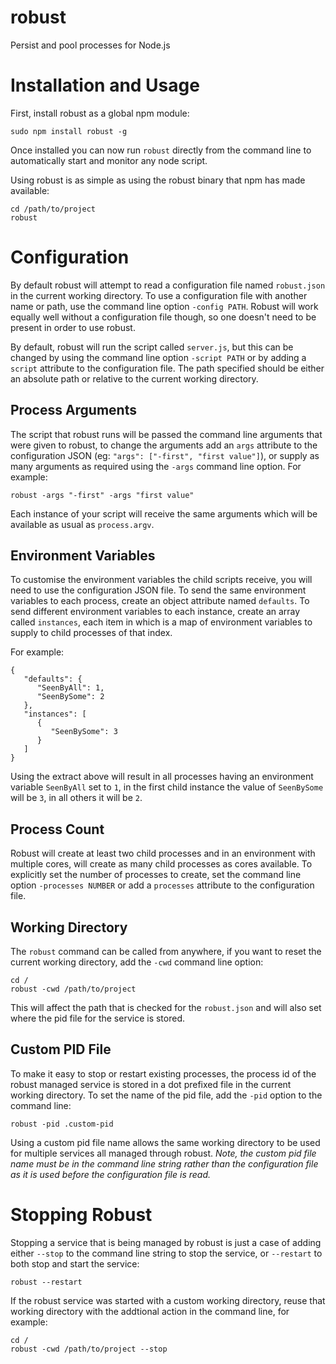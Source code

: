 robust
======

Persist and pool processes for Node.js

Installation and Usage
======================

First, install robust as a global npm module:

    sudo npm install robust -g

Once installed you can now run `robust` directly from the command line to automatically start and monitor any node script.

Using robust is as simple as using the robust binary that npm has made available:

    cd /path/to/project
    robust

Configuration
=============

By default robust will attempt to read a configuration file named `robust.json` in the current working directory. To use
a configuration file with another name or path, use the command line option `-config PATH`. Robust will work equally well
without a configuration file though, so one doesn't need to be present in order to use robust.

By default, robust will run the script called `server.js`, but this can be changed by using the command line option
`-script PATH` or by adding a `script` attribute to the configuration file. The path specified should be either an
absolute path or relative to the current working directory.

Process Arguments
-----------------

The script that robust runs will be passed the command line arguments that were given to robust, to change the arguments
add an `args` attribute to the configuration JSON (eg: `"args": ["-first", "first value"]`), or supply as many arguments as required using the `-args` command
line option. For example:

    robust -args "-first" -args "first value"

Each instance of your script will receive the same arguments which will be available as usual as `process.argv`.

Environment Variables
---------------------

To customise the environment variables the child scripts receive, you will need to use the configuration JSON file. To
send the same environment variables to each process, create an object attribute named `defaults`. To send different
environment variables to each instance, create an array called `instances`, each item in which is a map of environment
variables to supply to child processes of that index.

For example:

    {
       "defaults": {
          "SeenByAll": 1,
          "SeenBySome": 2
       },
       "instances": [
          {
             "SeenBySome": 3
          }
       ]
    }

Using the extract above will result in all processes having an environment variable `SeenByAll` set to `1`, in the first
child instance the value of `SeenBySome` will be `3`, in all others it will be `2`.

Process Count
-------------

Robust will create at least two child processes and in an environment with multiple cores, will create as many child
processes as cores available. To explicitly set the number of processes to create, set the command line option
`-processes NUMBER` or add a `processes` attribute to the configuration file.


Working Directory
-----------------

The `robust` command can be called from anywhere, if you want to reset the current working directory, add the `-cwd` command
line option:

    cd /
    robust -cwd /path/to/project

This will affect the path that is checked for the `robust.json` and will also set where the pid file for the service is
stored.

Custom PID File
---------------

To make it easy to stop or restart existing processes, the process id of the robust managed service is stored in a dot
prefixed file in the current working directory. To set the name of the pid file, add the `-pid` option to the command line:

    robust -pid .custom-pid

Using a custom pid file name allows the same working directory to be used for multiple services all managed through robust.
*Note, the custom pid file name must be in the command line string rather than the configuration file as it is used before
the configuration file is read.*

Stopping Robust
===============

Stopping a service that is being managed by robust is just a case of adding either `--stop` to the command line string
to stop the service, or `--restart` to both stop and start the service:

    robust --restart

If the robust service was started with a custom working directory, reuse that working directory with the addtional action
in the command line, for example:

    cd /
    robust -cwd /path/to/project --stop


